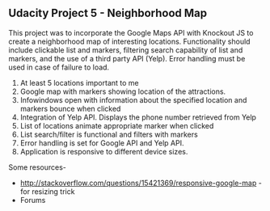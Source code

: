 Udacity Project 5 - Neighborhood Map
--------------------------------------------------------------------------------

This project was to incorporate the Google Maps API with Knockout JS to create a 
neighborhood map of interesting locations.  Functionality should include clickable list and markers, 
filtering search capability of list and markers, and the use of a third party API (Yelp). Error handling must be 
used in case of failure to load.

1. At least 5 locations important to me
2. Google map with markers showing location of the attractions.
3. Infowindows open with information about the specified location and markers bounce when clicked
4. Integration of Yelp API.  Displays the phone number retrieved from Yelp
5. List of locations animate appropriate marker when clicked
6. List search/filter is functional and filters with markers
7. Error handling is set for Google API and Yelp API.
8. Application is responsive to different device sizes.

Some resources- 
* http://stackoverflow.com/questions/15421369/responsive-google-map - for resizing trick
* Forums
